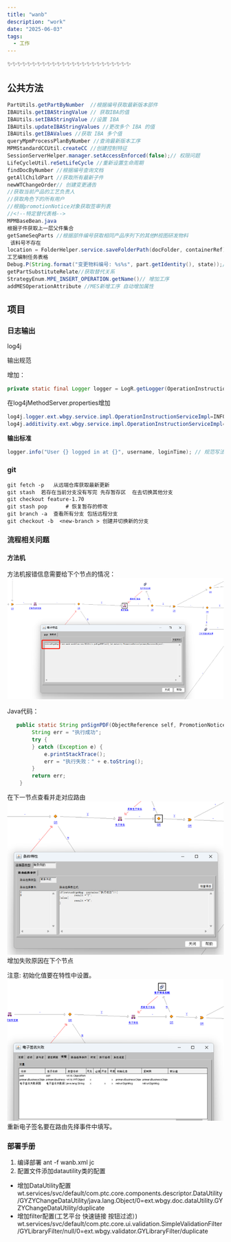 ```yaml
---
title: "wanb"
description: "work"
date: "2025-06-03"
tags:
  - 工作
---
```

✨✨✨✨✨✨✨✨✨✨✨✨✨✨✨✨✨✨✨✨✨✨✨✨✨
## 公共方法
``` java
PartUtils.getPartByNumber  //根据编号获取最新版本部件
IBAUtils.getIBAStringValue // 获取IBA的值
IBAUtils.setIBAStringValue //设置 IBA
IBAUtils.updateIBAStringValues //更改多个 IBA 的值
IBAUtils.getIBAValues //获取 IBA 多个值
queryMpmProcessPlanByNumber //查询最新版本工序
MPMStandardCCUtil.createCC //创建控制特征
SessionServerHelper.manager.setAccessEnforced(false);// 权限问题
LifeCycleUtil.reSetLifeCycle //重新设置生命周期
findDocByNumber //根据编号查询文档
getAllChildPart //获取所有最新子件
newWTChangeOrder// 创建变更通告
//获取当前产品的工艺负责人
//获取角色下的所有用户
//根据promotionNotice对象获取签审列表
//<!--特定替代表格-->
MPMBaseBean.java
根据子件获取上一层父件集合 
getSameSeqParts //根据部件编号获取相同产品序列下的其他M视图研发物料
 该料号不存在
location = FolderHelper.service.saveFolderPath(docFolder, containerRef);// 若文件夹不存在，则创建该文件夹
工艺编制任务表格
Debug.P(String.format("变更物料编号: %s%s", part.getIdentity(), state));//日志打印
getPartSubstituteRelate//获取替代关系
StrategyEnum.MPE_INSERT_OPERATION.getName()// 增加工序
addMESOperationAttribute //MES新增工序 自动增加属性
```
## 项目

### 日志输出
log4j

输出规范

增加：
```java
private static final Logger logger = LogR.getLogger(OperationInstructionServiceImpl.class.getName());
```

在log4jMethodServer.properties增加

``` java
log4j.logger.ext.wbgy.service.impl.OperationInstructionServiceImpl=INFO,methodServerLogFile,myCustomLog
log4j.additivity.ext.wbgy.service.impl.OperationInstructionServiceImpl=false
```
**输出标准**
``` java
logger.info("User {} logged in at {}", username, loginTime); // 规范写法
```
### git
```shell
git fetch -p   从远端仓库获取最新更新 
git stash  若存在当前分支没有写完 先存暂存区  在去切换其他分支 
git checkout feature-1.70
git stash pop      # 恢复暂存的修改
git branch -a  查看所有分支 包括远程分支
git checkout -b  <new-branch > 创建并切换新的分支
```
### 流程相关问题
#### 方法机
方法机报错信息需要给下个节点的情况：
![img.png](img.png)

Java代码：
```java
   public static String pnSignPDF(ObjectReference self, PromotionNotice promotionNotice) throws Exception {
        String err = "执行成功";
        try {
        } catch (Exception e) {
            e.printStackTrace();
            err = "执行失败：" + e.toString();
        }
        return err;
    }
```
在下一节点查看并走对应路由
![img_1.png](img_1.png)
增加失败原因在下个节点 

注意: 初始化值要在特性中设置。
![img_2.png](img_2.png)
重新电子签名要在路由先择事件中填写。

### 部署手册
1. 编译部署 ant -f wanb.xml jc
2. 配置文件添加datautility类的配置
- 增加DataUtility配置
  wt.services/svc/default/com.ptc.core.components.descriptor.DataUtility/GYZYChangeDataUtility/java.lang.Object/0=ext.wbgy.doc.dataUtility.GYZYChangeDataUtility/duplicate
- 增加filter配置(工艺平台 快速链接 按钮过滤）)
    wt.services/svc/default/com.ptc.core.ui.validation.SimpleValidationFilter/GYLibraryFilter/null/0=ext.wbgy.validator.GYLibraryFilter/duplicate
